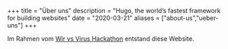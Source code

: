 +++
title = "Über uns"
description = "Hugo, the world’s fastest framework for building websites"
date = "2020-03-21"
aliases = ["about-us","ueber-uns"]
+++

Im Rahmen vom [Wir vs Virus Hackathon](https://wirvsvirushackathon.org/) entstand diese Website.
